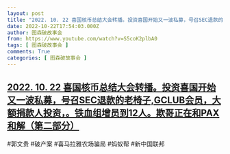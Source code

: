 ```yaml
---
layout: post
title: "2022. 10. 22 喜国核币总结大会转播。投资喜国开始又一波私募，号召SEC退款的老椅子,GCLUB会员，大额捐款人投资，。铁血组增员到12人。欺哥正在和PAX和解（第二部分）"
date: 2022-10-22T17:54:03.000Z
author: 图森破故事会
from: https://www.youtube.com/watch?v=S5coK2plbA0
tags: [ 图森破故事会 ]
comments: True
categories: [ 图森破故事会 ]
---
```

<!--1666461243000-->
[2022. 10. 22 喜国核币总结大会转播。投资喜国开始又一波私募，号召SEC退款的老椅子,GCLUB会员，大额捐款人投资，。铁血组增员到12人。欺哥正在和PAX和解（第二部分）](https://www.youtube.com/watch?v=S5coK2plbA0)
------

<div>
#郭文贵  #破产案 #喜马拉雅农场骗局  #蚂蚁帮 #新中国联邦
</div>
